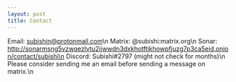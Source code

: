 ```yaml
---
layout: post
title: Contact
---
```


Email: subishin@protonmail.com\n
Matrix: @subishi:matrix.org\n
Sonar: http://sonarmsng5vzwqezlvtu2iiwwdn3dxkhotftikhowpfjuzg7p3ca5eid.onion/contact/subishi\n
Discord: Subishi#2797 (might not check for months)\n
Please consider sending me an email before sending a message on matrix.\n